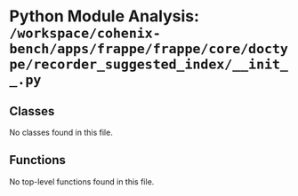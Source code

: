 # Python Module Analysis: `/workspace/cohenix-bench/apps/frappe/frappe/core/doctype/recorder_suggested_index/__init__.py`

## Classes

No classes found in this file.


## Functions

No top-level functions found in this file.
